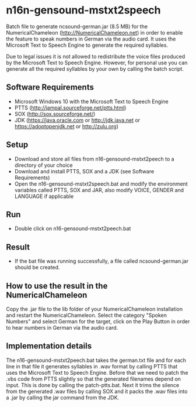 # n16n-gensound-mstxt2speech
Batch file to generate ncsound-german.jar (8.5 MB) for the NumericalChameleon (http://NumericalChameleon.net) in order to enable the feature to speak numbers in German via the audio card. It uses the Microsoft Text to Speech Engine to generate the required syllables.

Due to legal issues it is not allowed to redistribute the voice files produced by the Microsoft Text to Speech Engine. However, 
for personal use you can generate all the required syllables by your own by calling the batch script.

## Software Requirements
* Microsoft Windows 10 with the Microsoft Text to Speech Engine
* PTTS (http://jampal.sourceforge.net/ptts.html)
* SOX (http://sox.sourceforge.net/)
* JDK (https://java.oracle.com or http://jdk.java.net or https://adoptopenjdk.net or http://zulu.org)

## Setup
* Download and store all files from n16-gensound-mstxt2peech to a directory of your choice
* Download and install PTTS, SOX and a JDK (see Software Requirements)
* Open the n16-gensound-mstxt2speech.bat and modify the environment variables called PTTS, SOX and JAR, also modify VOICE, GENDER and LANGUAGE if applicable

## Run
* Double click on n16-gensound-mstxt2peech.bat

## Result
* If the bat file was running successfully, a file called ncsound-german.jar should be created.

## How to use the result in the NumericalChameleon 
Copy the .jar file to the lib folder of your NumericalChameleon installation and restart the NumericalChameleon. Select the category "Spoken Numbers" and select German for the target, click on the Play Button in order to hear numbers in German via the audio card.

## Implementation details
The n16-gensound-mstxt2peech.bat takes the german.txt file and for each line in that file it generates syllables in .wav format by calling PTTS that uses the Microsoft Text to Speech Engine. Before that we need to patch the .vbs code from PTTS slightly so that the generated filenames depend on input. This is done by calling the patch-ptts.bat. Next it trims the silence from the generated .wav files by calling SOX and it packs the .wav files into a .jar by calling the jar command from the JDK.

